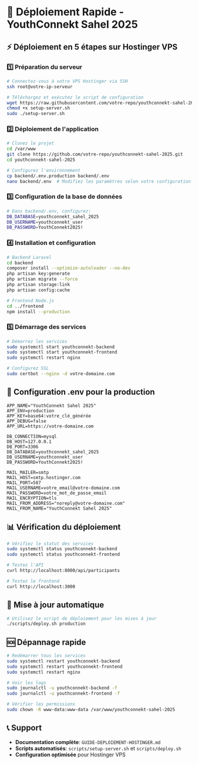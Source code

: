 # 🚀 Déploiement Rapide - YouthConnekt Sahel 2025

## ⚡ Déploiement en 5 étapes sur Hostinger VPS

### 1️⃣ Préparation du serveur
```bash
# Connectez-vous à votre VPS Hostinger via SSH
ssh root@votre-ip-serveur

# Téléchargez et exécutez le script de configuration
wget https://raw.githubusercontent.com/votre-repo/youthconnekt-sahel-2025/main/scripts/setup-server.sh
chmod +x setup-server.sh
sudo ./setup-server.sh
```

### 2️⃣ Déploiement de l'application
```bash
# Clonez le projet
cd /var/www
git clone https://github.com/votre-repo/youthconnekt-sahel-2025.git
cd youthconnekt-sahel-2025

# Configurez l'environnement
cp backend/.env.production backend/.env
nano backend/.env  # Modifiez les paramètres selon votre configuration
```

### 3️⃣ Configuration de la base de données
```bash
# Dans backend/.env, configurez:
DB_DATABASE=youthconnekt_sahel_2025
DB_USERNAME=youthconnekt_user
DB_PASSWORD=YouthConnekt2025!
```

### 4️⃣ Installation et configuration
```bash
# Backend Laravel
cd backend
composer install --optimize-autoloader --no-dev
php artisan key:generate
php artisan migrate --force
php artisan storage:link
php artisan config:cache

# Frontend Node.js
cd ../frontend
npm install --production
```

### 5️⃣ Démarrage des services
```bash
# Démarrez les services
sudo systemctl start youthconnekt-backend
sudo systemctl start youthconnekt-frontend
sudo systemctl restart nginx

# Configurez SSL
sudo certbot --nginx -d votre-domaine.com
```

## 🔧 Configuration .env pour la production

```env
APP_NAME="YouthConnekt Sahel 2025"
APP_ENV=production
APP_KEY=base64:votre_clé_générée
APP_DEBUG=false
APP_URL=https://votre-domaine.com

DB_CONNECTION=mysql
DB_HOST=127.0.0.1
DB_PORT=3306
DB_DATABASE=youthconnekt_sahel_2025
DB_USERNAME=youthconnekt_user
DB_PASSWORD=YouthConnekt2025!

MAIL_MAILER=smtp
MAIL_HOST=smtp.hostinger.com
MAIL_PORT=587
MAIL_USERNAME=votre_email@votre-domaine.com
MAIL_PASSWORD=votre_mot_de_passe_email
MAIL_ENCRYPTION=tls
MAIL_FROM_ADDRESS="noreply@votre-domaine.com"
MAIL_FROM_NAME="YouthConnekt Sahel 2025"
```

## 📊 Vérification du déploiement

```bash
# Vérifiez le statut des services
sudo systemctl status youthconnekt-backend
sudo systemctl status youthconnekt-frontend

# Testez l'API
curl http://localhost:8000/api/participants

# Testez le frontend
curl http://localhost:3000
```

## 🔄 Mise à jour automatique

```bash
# Utilisez le script de déploiement pour les mises à jour
./scripts/deploy.sh production
```

## 🆘 Dépannage rapide

```bash
# Redémarrer tous les services
sudo systemctl restart youthconnekt-backend
sudo systemctl restart youthconnekt-frontend
sudo systemctl restart nginx

# Voir les logs
sudo journalctl -u youthconnekt-backend -f
sudo journalctl -u youthconnekt-frontend -f

# Vérifier les permissions
sudo chown -R www-data:www-data /var/www/youthconnekt-sahel-2025
```

## 📞 Support

- **Documentation complète**: `GUIDE-DEPLOIEMENT-HOSTINGER.md`
- **Scripts automatisés**: `scripts/setup-server.sh` et `scripts/deploy.sh`
- **Configuration optimisée** pour Hostinger VPS
